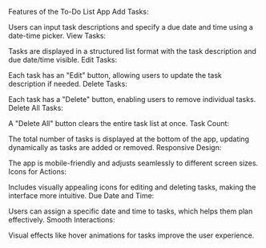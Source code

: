 Features of the To-Do List App
Add Tasks:

Users can input task descriptions and specify a due date and time using a date-time picker.
View Tasks:

Tasks are displayed in a structured list format with the task description and due date/time visible.
Edit Tasks:

Each task has an "Edit" button, allowing users to update the task description if needed.
Delete Tasks:

Each task has a "Delete" button, enabling users to remove individual tasks.
Delete All Tasks:

A "Delete All" button clears the entire task list at once.
Task Count:

The total number of tasks is displayed at the bottom of the app, updating dynamically as tasks are added or removed.
Responsive Design:

The app is mobile-friendly and adjusts seamlessly to different screen sizes.
Icons for Actions:

Includes visually appealing icons for editing and deleting tasks, making the interface more intuitive.
Due Date and Time:

Users can assign a specific date and time to tasks, which helps them plan effectively.
Smooth Interactions:

Visual effects like hover animations for tasks improve the user experience.
